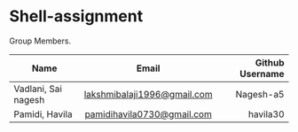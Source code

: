 # Shell-assignment


Group Members.

| Name                          | Email                         | Github Username  |
| ------------------------------|:-----------------------------:| ----------------:|
|  Vadlani, Sai nagesh          |  lakshmibalaji1996@gmail.com  |Nagesh-a5         |
| Pamidi, Havila                | pamidihavila0730@gmail.com    |havila30          |
